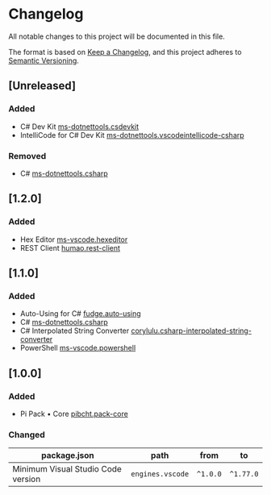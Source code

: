 # Changelog

All notable changes to this project will be documented in this file.

The format is based on [Keep a Changelog](https://keepachangelog.com/en/1.0.0/),
and this project adheres to [Semantic Versioning](https://semver.org/spec/v2.0.0.html).

## [Unreleased]

### Added

- C# Dev Kit [ms-dotnettools.csdevkit](https://marketplace.visualstudio.com/items?itemName=ms-dotnettools.csdevkit)
- IntelliCode for C# Dev Kit [ms-dotnettools.vscodeintellicode-csharp](https://marketplace.visualstudio.com/items?itemName=ms-dotnettools.vscodeintellicode-csharp)

### Removed

- C# [ms-dotnettools.csharp](https://marketplace.visualstudio.com/items?itemName=ms-dotnettools.csharp)

## [1.2.0]

### Added

- Hex Editor [ms-vscode.hexeditor](https://marketplace.visualstudio.com/items?itemName=ms-vscode.hexeditor)
- REST Client [humao.rest-client](https://marketplace.visualstudio.com/items?itemName=humao.rest-client)

## [1.1.0]

### Added

- Auto-Using for C# [fudge.auto-using](https://marketplace.visualstudio.com/items?itemName=fudge.auto-using)
- C# [ms-dotnettools.csharp](https://marketplace.visualstudio.com/items?itemName=ms-dotnettools.csharp)
- C# Interpolated String Converter [corylulu.csharp-interpolated-string-converter](https://marketplace.visualstudio.com/items?itemName=corylulu.csharp-interpolated-string-converter)
- PowerShell [ms-vscode.powershell](https://marketplace.visualstudio.com/items?itemName=ms-vscode.powershell)

## [1.0.0]

### Added

- Pi Pack • Core [pibcht.pack-core](https://marketplace.visualstudio.com/items?itemName=pibcht.pack-core)

### Changed

| package.json                       | path             | from     | to        |
|------------------------------------|------------------|----------|-----------|
| Minimum Visual Studio Code version | `engines.vscode` | `^1.0.0` | `^1.77.0` |
